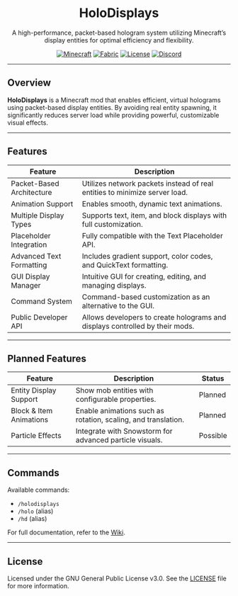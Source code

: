<div align="center">

# HoloDisplays

A high-performance, packet-based hologram system utilizing Minecraft’s display entities for optimal efficiency and flexibility.

[![Minecraft](https://img.shields.io/badge/Minecraft-1.20.6--1.21.7-green.svg)](https://minecraft.net)
[![Fabric](https://img.shields.io/badge/Mod%20Loader-Fabric-blue.svg)](https://fabricmc.net)
[![License](https://img.shields.io/badge/License-GPL%203.0-red.svg)](LICENSE)
[![Discord](https://img.shields.io/badge/Discord-Furq's%20Den-7289DA?logo=discord&logoColor=white)](https://discord.gg/XhZzmvzPDV)

</div>

---

## Overview

**HoloDisplays** is a Minecraft mod that enables efficient, virtual holograms using packet-based display entities. By avoiding real entity spawning, it significantly reduces server load while providing powerful, customizable visual effects.

---

## Features

| Feature                   | Description                                                                  |
|---------------------------|------------------------------------------------------------------------------|
| Packet-Based Architecture | Utilizes network packets instead of real entities to minimize server load.   |
| Animation Support         | Enables smooth, dynamic text animations.                                     |
| Multiple Display Types    | Supports text, item, and block displays with full customization.             |
| Placeholder Integration   | Fully compatible with the Text Placeholder API.                              |
| Advanced Text Formatting  | Includes gradient support, color codes, and QuickText formatting.            |
| GUI Display Manager       | Intuitive GUI for creating, editing, and managing displays.                  |
| Command System            | Command-based customization as an alternative to the GUI.                    |
| Public Developer API      | Allows developers to create holograms and displays controlled by their mods. |

---

## Planned Features

| Feature                 | Description                                                   | Status   |
|-------------------------|---------------------------------------------------------------|----------|
| Entity Display Support  | Show mob entities with configurable properties.               | Planned  |
| Block & Item Animations | Enable animations such as rotation, scaling, and translation. | Planned  |
| Particle Effects        | Integrate with Snowstorm for advanced particle visuals.       | Possible |

---

## Commands

Available commands:
- `/holodisplays`
- `/holo` (alias)
- `/hd` (alias)

For full documentation, refer to the [Wiki](https://github.com/Furq07/HoloDisplays/wiki).

---

## License

Licensed under the GNU General Public License v3.0. See the [LICENSE](LICENSE) file for more information.

